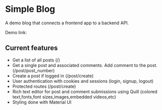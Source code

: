 # Simple Blog
A demo blog that connects a frontend app to a backend API.

Demo link: 

## Current features
- Get a list of all posts (/)
- Get a single post and associated comments. Add comment to the post. (/post/post_number)
- Create a post if logged in (/post/create)
- User authentication with cookies and sessions (login, signup, logout)
- Protected routes (/post/create)
- Rich text editor for post and comment submissions using Quill (colored text,fonts,font sizes,images,embedded videos,etc)
- Styling done with Material UI
